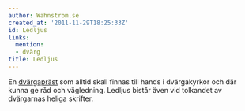 ```yaml
---
author: Wahnstrom.se
created_at: '2011-11-29T18:25:33Z'
id: Ledljus
links:
  mention:
  - dvärg
title: Ledljus
---
```


En [dvärgapräst] som alltid skall finnas till hands i dvärgakyrkor och där kunna ge råd och
vägledning. Ledljus bistår även vid tolkandet av dvärgarnas heliga skrifter.

  [dvärgapräst]: dvärg